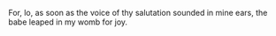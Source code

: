 For, lo, as soon as the voice of thy salutation sounded in mine ears, the babe leaped in my womb for joy.
